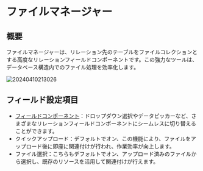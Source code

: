 # ファイルマネージャー

## 概要

ファイルマネージャーは、リレーション先のテーブルをファイルコレクションとする高度なリレーションフィールドコンポーネントです。この強力なツールは、データベース構造内でのファイル処理を効率化します。

![20240410213026](https://static-docs.nocobase.com/20240410213026.png)

## フィールド設定項目

- [フィールドコンポーネント](/handbook/ui/fields/association-field)：ドロップダウン選択やデータピッカーなど、さまざまなリレーションフィールドコンポーネントにシームレスに切り替えることができます。
- クイックアップロード：デフォルトでオン、この機能により、ファイルをアップロード後に即座に関連付けが行われ、作業効率が向上します。
- ファイル選択：こちらもデフォルトでオン、アップロード済みのファイルから選択し、既存のリソースを活用して関連付けが行えます。

